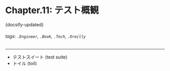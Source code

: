 # Chapter.11: テスト概観

{docsify-updated}

###### tags: `.Engineer`, `.Book`, `.Tech`, `.Oreilly`

---

- テストスイート (test suite)
- トイル (toil)
